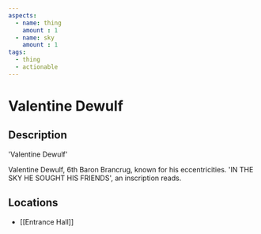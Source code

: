```yaml
---
aspects: 
  - name: thing
    amount : 1
  - name: sky
    amount : 1
tags:
  - thing
  - actionable
---
```


# Valentine Dewulf

## Description
'Valentine Dewulf'

Valentine Dewulf, 6th Baron Brancrug, known for his eccentricities. 'IN THE SKY HE SOUGHT HIS FRIENDS', an inscription reads.
## Locations
- [[Entrance Hall]]